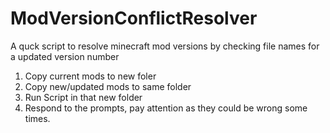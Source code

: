 # ModVersionConflictResolver

A quck script to resolve minecraft mod versions by checking file names for a updated version number

1. Copy current mods to new foler
2. Copy new/updated mods to same folder
3. Run Script in that new folder
4. Respond to the prompts, pay attention as they could be wrong some times.
